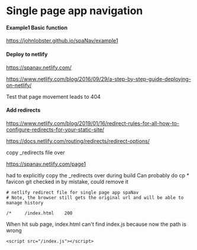 # Single page app navigation

#### Example1 Basic function

https://johnlobster.github.io/spaNav/example1

#### Deploy to netlify

https://spanav.netlify.com/

https://www.netlify.com/blog/2016/09/29/a-step-by-step-guide-deploying-on-netlify/

Test that page movement leads to 404

#### Add redirects

https://www.netlify.com/blog/2019/01/16/redirect-rules-for-all-how-to-configure-redirects-for-your-static-site/

https://docs.netlify.com/routing/redirects/redirect-options/

copy _redirects file over

https://spanav.netlify.com/page1

had to explicitly copy the _redirects over during build
Can probably do cp *
favicon git checked in by mistake, could remove it

```
# netlify redirect file for single page app spaNav
# Note, the browser still gets the original url and will be able to manage history

/*     /index.html    200
```

When hit sub page, index.html can't find index.js because now the path is wrong

```
<script src="/index.js"></script>
```

